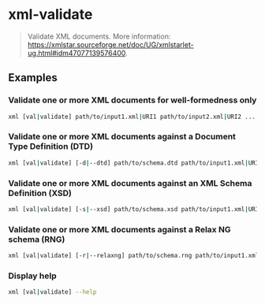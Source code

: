 # xml-validate

> Validate XML documents. More information: <https://xmlstar.sourceforge.net/doc/UG/xmlstarlet-ug.html#idm47077139576400>.

## Examples

### Validate one or more XML documents for well-formedness only

```bash
xml [val|validate] path/to/input1.xml|URI1 path/to/input2.xml|URI2 ...
```

### Validate one or more XML documents against a Document Type Definition (DTD)

```bash
xml [val|validate] [-d|--dtd] path/to/schema.dtd path/to/input1.xml|URI1 path/to/input2.xml|URI2 ...
```

### Validate one or more XML documents against an XML Schema Definition (XSD)

```bash
xml [val|validate] [-s|--xsd] path/to/schema.xsd path/to/input1.xml|URI1 path/to/input2.xml|URI2 ...
```

### Validate one or more XML documents against a Relax NG schema (RNG)

```bash
xml [val|validate] [-r|--relaxng] path/to/schema.rng path/to/input1.xml|URI1 path/to/input2.xml|URI2 ...
```

### Display help

```bash
xml [val|validate] --help
```
